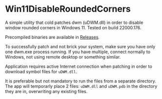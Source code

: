# Win11DisableRoundedCorners
A simple utility that cold patches dwm (uDWM.dll) in order to disable window rounded corners in Windows 11. Tested on build 22000.176.

Precompiled binaries are available in [Releases](https://github.com/valinet/Win11DisableRoundedCorners/Releases).

To successfully patch and not brick your system, make sure you have only one dwm.exe process running. If you have multiple, connect normally to Windows, not using remote desktop or something similar.

Application requires active Internet connection when patching in order to download symbol files for `uDWM.dll`.

It is preferable but not mandatory to run the files from a separate directory. The app will temporarly place 2 files: `uDWM.dll` and `uDWM.pdb` in the directory they are in, overwriting any existing files.
